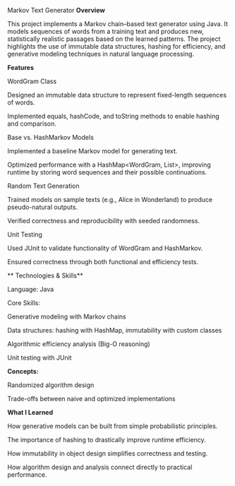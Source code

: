 Markov Text Generator
**Overview**

This project implements a Markov chain–based text generator using Java. It models sequences of words from a training text and produces new, statistically realistic passages based on the learned patterns. The project highlights the use of immutable data structures, hashing for efficiency, and generative modeling techniques in natural language processing.

**Features**

WordGram Class

Designed an immutable data structure to represent fixed-length sequences of words.

Implemented equals, hashCode, and toString methods to enable hashing and comparison.

Base vs. HashMarkov Models

Implemented a baseline Markov model for generating text.

Optimized performance with a HashMap<WordGram, List<String>>, improving runtime by storing word sequences and their possible continuations.

Random Text Generation

Trained models on sample texts (e.g., Alice in Wonderland) to produce pseudo-natural outputs.

Verified correctness and reproducibility with seeded randomness.

Unit Testing

Used JUnit to validate functionality of WordGram and HashMarkov.

Ensured correctness through both functional and efficiency tests.

** Technologies & Skills**

Language: Java

Core Skills:

Generative modeling with Markov chains

Data structures: hashing with HashMap, immutability with custom classes

Algorithmic efficiency analysis (Big-O reasoning)

Unit testing with JUnit

**Concepts:**

Randomized algorithm design

Trade-offs between naive and optimized implementations

**What I Learned**

How generative models can be built from simple probabilistic principles.

The importance of hashing to drastically improve runtime efficiency.

How immutability in object design simplifies correctness and testing.

How algorithm design and analysis connect directly to practical performance.
